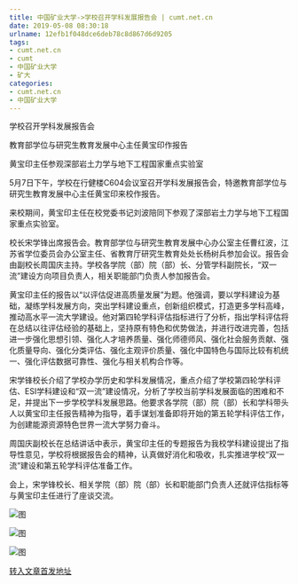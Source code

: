 ```yaml
---
title: 中国矿业大学->学校召开学科发展报告会 | cumt.net.cn
date: 2019-05-08 08:30:18
urlname: 12efb1f048dce6deb78c8d867d6d9205
tags: 
- cumt.net.cn
- cumt
- 中国矿业大学
- 矿大
categories:
- cumt.net.cn
- 中国矿业大学
---
```



学校召开学科发展报告会

教育部学位与研究生教育发展中心主任黄宝印作报告

黄宝印主任参观深部岩土力学与地下工程国家重点实验室

5月7日下午，学校在行健楼C604会议室召开学科发展报告会，特邀教育部学位与研究生教育发展中心主任黄宝印来校作报告。

来校期间，黄宝印主任在校党委书记刘波陪同下参观了深部岩土力学与地下工程国家重点实验室。

校长宋学锋出席报告会。教育部学位与研究生教育发展中心办公室主任曹红波，江苏省学位委员会办公室主任、省教育厅研究生教育处处长杨树兵参加会议。报告会由副校长周国庆主持。学校各学院（部）院（部）长、分管学科副院长，“双一流”建设方向项目负责人，相关职能部门负责人参加报告会。

黄宝印主任的报告以“以评估促进高质量发展”为题。他强调，要以学科建设为基础，凝练学科发展方向，突出学科建设重点，创新组织模式，打造更多学科高峰，推动高水平一流大学建设。他对第四轮学科评估指标进行了分析，指出学科评估将在总结以往评估经验的基础上，坚持原有特色和优势做法，并进行改进完善，包括进一步强化思想引领、强化人才培养质量、强化师德师风、强化社会服务贡献、强化质量导向、强化分类评估、强化主观评价质量、强化中国特色与国际比较有机统一、强化评估数据可靠性、强化与相关机构合作等。

宋学锋校长介绍了学校办学历史和学科发展情况，重点介绍了学校第四轮学科评估、ESI学科建设和“双一流”建设情况，分析了学校当前学科发展面临的困难和不足，并提出下一步学校学科发展思路。他要求各学院（部）院（部）长和学科带头人以黄宝印主任报告精神为指导，着手谋划准备即将开始的第五轮学科评估工作，为创建能源资源特色世界一流大学努力奋斗。

周国庆副校长在总结讲话中表示，黄宝印主任的专题报告为我校学科建设提出了指导性意见，学校将根据报告会的精神，认真做好消化和吸收，扎实推进学校“双一流”建设和第五轮学科评估准备工作。

会上，宋学锋校长、相关学院（部）院（部）长和职能部门负责人还就评估指标等与黄宝印主任进行了座谈交流。



![图](http://xwzx.cumt.edu.cn/_upload/article/images/10/d9/e5980a514985ac086a419c0c7422/db658879-28d9-40b9-a8ce-b9122bfb0073.jpg)

![图](http://xwzx.cumt.edu.cn/_upload/article/images/10/d9/e5980a514985ac086a419c0c7422/b4b7dee9-7f73-40a5-bc3c-10b5000e9bbb.jpg)

![图](http://xwzx.cumt.edu.cn/_upload/article/images/10/d9/e5980a514985ac086a419c0c7422/3e88ff31-ba34-48c4-a631-5ce7dba830af.jpg)

[转入文章首发地址](http://xwzx.cumt.edu.cn/fd/cf/c513a523727/page.htm)